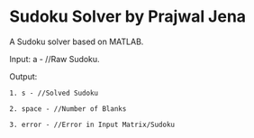 # Sudoku Solver by Prajwal Jena
A Sudoku solver based on MATLAB.

Input:	a - //Raw Sudoku.

Output:	
	
	1. s - //Solved Sudoku

	2. space - //Number of Blanks
	
	3. error - //Error in Input Matrix/Sudoku
